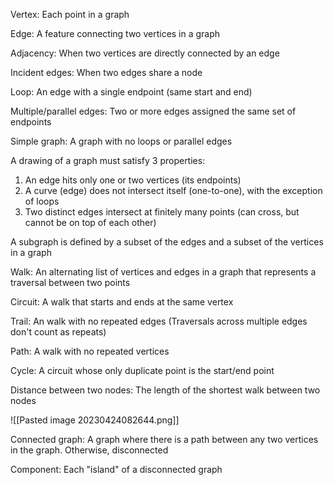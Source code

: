 Vertex: Each point in a graph

Edge: A feature connecting two vertices in a graph

Adjacency: When two vertices are directly connected by an edge

Incident edges: When two edges share a node

Loop: An edge with a single endpoint (same start and end)

Multiple/parallel edges: Two or more edges assigned the same set of endpoints

Simple graph: A graph with no loops or parallel edges

A drawing of a graph must satisfy 3 properties:

1. An edge hits only one or two vertices (its endpoints)
2. A curve (edge) does not intersect itself (one-to-one), with the exception of loops
3. Two distinct edges intersect at finitely many points (can cross, but cannot be on top of each other)

A subgraph is defined by a subset of the edges and a subset of the vertices in a graph

Walk: An alternating list of vertices and edges in a graph that represents a traversal between two points

Circuit: A walk that starts and ends at the same vertex

Trail: An walk with no repeated edges (Traversals across multiple edges don't count as repeats)

Path: A walk with no repeated vertices

Cycle: A circuit whose only duplicate point is the start/end point

Distance between two nodes: The length of the shortest walk between two nodes

![[Pasted image 20230424082644.png]]

Connected graph: A graph where there is a path between any two vertices in the graph. Otherwise, disconnected

Component: Each "island" of a disconnected graph




